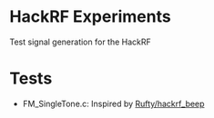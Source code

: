 # HackRF Experiments
Test signal generation for the HackRF

# Tests
- FM\_SingleTone.c: Inspired by [Rufty/hackrf_beep](https://github.com/rufty/hackrf_beep)
